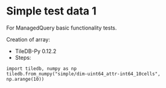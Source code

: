 # Simple test data 1

For ManagedQuery basic functionality tests.

Creation of array:

- TileDB-Py 0.12.2
- Steps:

```
import tiledb, numpy as np
tiledb.from_numpy("simple/dim-uint64_attr-int64_10cells", np.arange(10))
```
